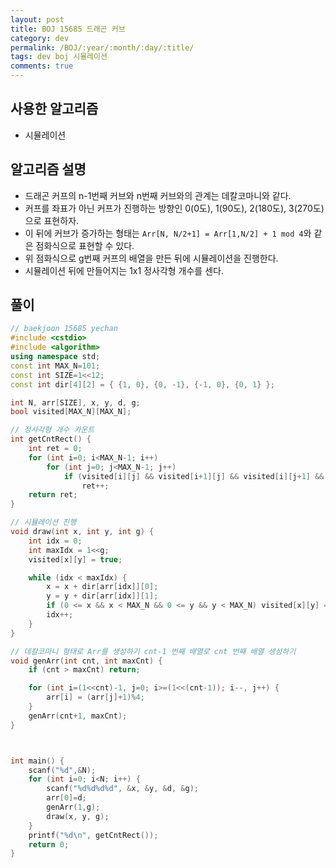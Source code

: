 ```yaml
---
layout: post
title: BOJ 15685 드래곤 커브
category: dev
permalink: /BOJ/:year/:month/:day/:title/
tags: dev boj 시뮬레이션
comments: true
---
```

## 사용한 알고리즘
- 시뮬레이션

## 알고리즘 설명
- 드래곤 커프의 n-1번째 커브와 n번째 커브와의 관계는 데칼코마니와 같다.
- 커프를 좌표가 아닌 커프가 진행하는 방향인 0(0도), 1(90도), 2(180도), 3(270도)으로 표현하자.
- 이 뒤에 커브가 증가하는 형태는 `Arr[N, N/2+1] = Arr[1,N/2] + 1 mod 4`와 같은 점화식으로 표현할 수 있다.
- 위 점화식으로 g번째 커프의 배열을 만든 뒤에 시뮬레이션을 진행한다.
- 시뮬레이션 뒤에 만들어지는 1x1 정사각형 개수를 센다.

## 풀이
```c++
// baekjoon 15685 yechan
#include <cstdio>
#include <algorithm>
using namespace std;
const int MAX_N=101;
const int SIZE=1<<12;
const int dir[4][2] = { {1, 0}, {0, -1}, {-1, 0}, {0, 1} };

int N, arr[SIZE], x, y, d, g;
bool visited[MAX_N][MAX_N];

// 정사각형 개수 카운트
int getCntRect() {
	int ret = 0;
	for (int i=0; i<MAX_N-1; i++)
		for (int j=0; j<MAX_N-1; j++)
			if (visited[i][j] && visited[i+1][j] && visited[i][j+1] && visited[i+1][j+1])
				ret++;
	return ret;
}

// 시뮬레이션 진행
void draw(int x, int y, int g) {
	int idx = 0;
	int maxIdx = 1<<g;
	visited[x][y] = true;

	while (idx < maxIdx) {
		x = x + dir[arr[idx]][0];
		y = y + dir[arr[idx]][1];
		if (0 <= x && x < MAX_N && 0 <= y && y < MAX_N) visited[x][y] = true;
		idx++;
	}
}

// 데칼코마니 형태로 Arr를 생성하기 cnt-1 번째 배열로 cnt 번째 배열 생성하기
void genArr(int cnt, int maxCnt) {
	if (cnt > maxCnt) return;

	for (int i=(1<<cnt)-1, j=0; i>=(1<<(cnt-1)); i--, j++) {
		arr[i] = (arr[j]+1)%4;
	}
	genArr(cnt+1, maxCnt);
}



int main() {
	scanf("%d",&N);
	for (int i=0; i<N; i++) {
		scanf("%d%d%d%d", &x, &y, &d, &g);
		arr[0]=d;
		genArr(1,g);
		draw(x, y, g);
	}
	printf("%d\n", getCntRect());
	return 0;
}
```
